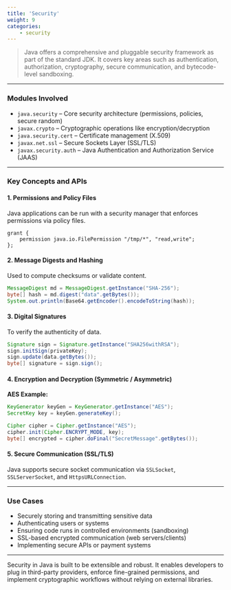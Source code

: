 ```yaml
---
title: 'Security'
weight: 9
categories:
    - security
---
```


> Java offers a comprehensive and pluggable security framework as part of the standard JDK. It covers key areas such as authentication, authorization, cryptography, secure communication, and bytecode-level sandboxing.

---

### Modules Involved

- `java.security` – Core security architecture (permissions, policies, secure random)
- `javax.crypto` – Cryptographic operations like encryption/decryption
- `java.security.cert` – Certificate management (X.509)
- `javax.net.ssl` – Secure Sockets Layer (SSL/TLS)
- `javax.security.auth` – Java Authentication and Authorization Service (JAAS)

---

### Key Concepts and APIs

#### 1. Permissions and Policy Files

Java applications can be run with a security manager that enforces permissions via policy files.

```properties
grant {
    permission java.io.FilePermission "/tmp/*", "read,write";
};
````

#### 2. Message Digests and Hashing

Used to compute checksums or validate content.

```java
MessageDigest md = MessageDigest.getInstance("SHA-256");
byte[] hash = md.digest("data".getBytes());
System.out.println(Base64.getEncoder().encodeToString(hash));
```

#### 3. Digital Signatures

To verify the authenticity of data.

```java
Signature sign = Signature.getInstance("SHA256withRSA");
sign.initSign(privateKey);
sign.update(data.getBytes());
byte[] signature = sign.sign();
```

#### 4. Encryption and Decryption (Symmetric / Asymmetric)

**AES Example:**

```java
KeyGenerator keyGen = KeyGenerator.getInstance("AES");
SecretKey key = keyGen.generateKey();

Cipher cipher = Cipher.getInstance("AES");
cipher.init(Cipher.ENCRYPT_MODE, key);
byte[] encrypted = cipher.doFinal("SecretMessage".getBytes());
```

#### 5. Secure Communication (SSL/TLS)

Java supports secure socket communication via `SSLSocket`, `SSLServerSocket`, and `HttpsURLConnection`.

---

### Use Cases

* Securely storing and transmitting sensitive data
* Authenticating users or systems
* Ensuring code runs in controlled environments (sandboxing)
* SSL-based encrypted communication (web servers/clients)
* Implementing secure APIs or payment systems

---

Security in Java is built to be extensible and robust. It enables developers to plug in third-party providers, enforce fine-grained permissions, and implement cryptographic workflows without relying on external libraries.


